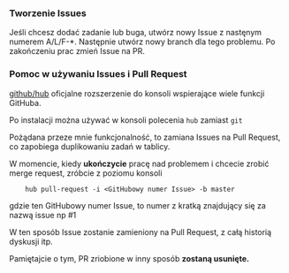 ### Tworzenie Issues
Jeśli chcesz dodać zadanie lub buga, utwórz nowy Issue z nastęnym numerem A/L/F-*. Następnie utwórz nowy branch dla tego problemu. Po zakończeniu prac zmień Issue na PR.

### Pomoc w używaniu Issues i Pull Request
[github/hub](https://github.com/github/hub)
oficjalne rozszerzenie do konsoli wspierające wiele funkcji GitHuba.

Po instalacji można używać w konsoli polecenia `hub` zamiast `git`

Pożądana przeze mnie funkcjonalność, to zamiana Issues na Pull Request, co zapobiega duplikowaniu zadań w tablicy.

W momencie, kiedy **ukończycie** pracę nad problemem i chcecie zrobić merge request, zróbcie z poziomu konsoli

        hub pull-request -i <GitHubowy numer Issue> -b master

gdzie ten GitHubowy numer Issue, to numer z kratką znajdujący się za nazwą issue np #1

W ten sposób Issue zostanie zamieniony na Pull Request, z całą historią dyskusji itp.

Pamiętajcie o tym, PR zriobione w inny sposób **zostaną usunięte.**
